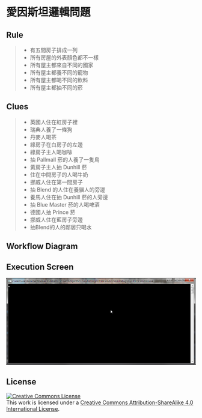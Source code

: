 ﻿# 愛因斯坦邏輯問題

## Rule
  > - 有五間房子排成一列
  > - 所有房屋的外表顏色都不一樣
  > - 所有屋主都來自不同的國家
  > - 所有屋主都養不同的寵物
  > - 所有屋主都喝不同的飲料
  > - 所有屋主都抽不同的菸
## Clues
  > - 英國人住在紅房子裡
  > - 瑞典人養了一條狗
  > - 丹麥人喝茶
  > - 綠房子在白房子的左邊
  > - 綠房子主人喝咖啡
  > - 抽 Pallmall 菸的人養了一隻鳥
  > - 黃房子主人抽 Dunhill 菸
  > - 住在中間房子的人喝牛奶
  > - 挪威人住在第一間房子
  > - 抽 Blend 的人住在養貓人的旁邊
  > - 養馬人住在抽 Dunhill 菸的人旁邊
  > - 抽 Blue Master 菸的人喝啤酒
  > - 德國人抽 Prince 菸
  > - 挪威人住在藍房子旁邊
  > - 抽Blend的人的鄰居只喝水

## Workflow Diagram


## Execution Screen
![runtime](https://github.com/0x0001F36D/Algorithms.Solution/blob/master/Algorithms.Solution/Homework/Class%202/runtime.gif)

## License
<a rel="license" href="http://creativecommons.org/licenses/by-sa/4.0/"><img alt="Creative Commons License" style="border-width:0" src="https://i.creativecommons.org/l/by-sa/4.0/88x31.png" /></a><br />This work is licensed under a <a rel="license" href="http://creativecommons.org/licenses/by-sa/4.0/">Creative Commons Attribution-ShareAlike 4.0 International License</a>.